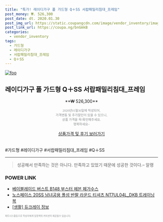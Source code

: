 ```yaml
--- 
title: "특가! 레이디가구 폴 가드형 Q＋SS 서랍패밀리침대_프레임" 
post_money: ₩. 526,300 
post_date: dt. 2020.01.30 
post_img_url: https://static.coupangcdn.com/image/vendor_inventory/images/2018/04/06/17/9/96e3ee36-3cfa-4fe8-8a0e-8c25bb09813d.jpg 
post_link_url: https://coupa.ng/bnGmkB 
categories: 
  - vendor_inventory 
tags: 
  - 가드형 
  - 레이디가구 
  - 서랍패밀리침대_프레임 
  - Q＋SS 
--- 
```

[![foo](https://static.coupangcdn.com/image/vendor_inventory/images/2018/04/06/17/9/96e3ee36-3cfa-4fe8-8a0e-8c25bb09813d.jpg)](https://coupa.ng/bnGmkB) 

## 레이디가구 폴 가드형 Q＋SS 서랍패밀리침대_프레임 
<p style="text-align: center;">**₩ 526,300**</p> 
<p style="text-align: center;"><span style="color: #898c8f; font-family: Georgia,Times,serif; font-size: 0.75em;">2020년01월30일에 작성되어, <br>가격변동 및 추가할인이 있을 수 있으니,<br> 상품 가격을 꼭!확인해주세요.<br>행복하세요~</span> 
</p>	 
<div markdown="0" style="text-align: center;"><a href="https://coupa.ng/bnGmkB" class="btn btn--success">상품가격 및 후기 보러가기</a></div> 
<br><br> 
  #가드형 #레이디가구 #서랍패밀리침대_프레임 #Q＋SS 
<hr> 

> 성공해서 만족하는 것은 아니다. 만족하고 있었기 때문에 성공한 것이다.– 알랭 


### POWER LINK

* <a href="https://blog.naver.com/fasyy4321/221777159455" target="_blank">베이블레이드 버스트 B148 부스터 헤븐 페가수스</a>
* <a href="https://blog.naver.com/fasyy4321/221784325721" target="_blank">노스페이스 20SS 남녀공용 폴섬 반팔 라운드 티셔츠 NT7UL04L_DKB 트레이닝복</a>
* <a href="https://blog.naver.com/santokki14/221765133540" target="_blank"> [생활] 듀크레이 정보 </a>

<span style="color: #898c8f; font-family: Georgia,Times,serif; font-size: 0.55em;">파트너스활동으로 작성자에게 일정액의 커미션이 제공될수 있습니다.</span> 
